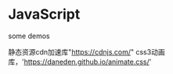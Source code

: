 # JavaScript
some demos

静态资源cdn加速库"https://cdnjs.com/"
css3动画库，'https://daneden.github.io/animate.css/'